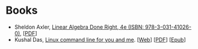 # Books

  - Sheldon Axler, [Linear Algebra Done Right, 4e (ISBN: 978-3-031-41026-0)](https://linear.axler.net/), \[[PDF](https://link.springer.com/content/pdf/10.1007/978-3-031-41026-0.pdf)\]
  - Kushal Das, [Linux command line for you and me](https://github.com/kushaldas/lym). \[[Web](https://lym.readthedocs.io/en/latest/)\] \[[PDF](https://lym.readthedocs.io/_/downloads/en/latest/pdf/)\] \[[Epub](https://lym.readthedocs.io/_/downloads/en/latest/epub/)\]

<!--
  vim:  ft=markdown ic et norl wrap sw=4 sts=4:
  -->

